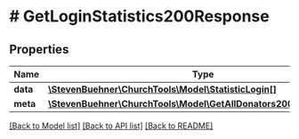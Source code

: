 # # GetLoginStatistics200Response

## Properties

Name | Type | Description | Notes
------------ | ------------- | ------------- | -------------
**data** | [**\StevenBuehner\ChurchTools\Model\StatisticLogin[]**](StatisticLogin.md) |  | [optional]
**meta** | [**\StevenBuehner\ChurchTools\Model\GetAllDonators200ResponseMeta**](GetAllDonators200ResponseMeta.md) |  | [optional]

[[Back to Model list]](../../README.md#models) [[Back to API list]](../../README.md#endpoints) [[Back to README]](../../README.md)
